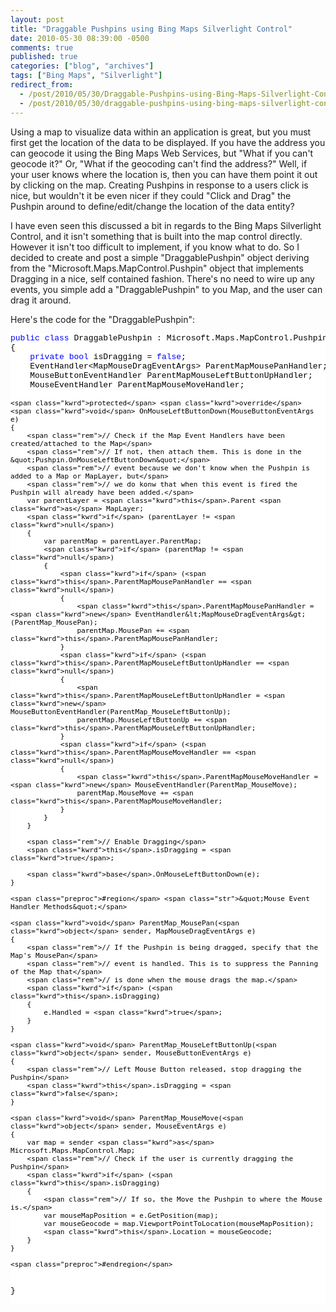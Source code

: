 ```yaml
---
layout: post
title: "Draggable Pushpins using Bing Maps Silverlight Control"
date: 2010-05-30 08:39:00 -0500
comments: true
published: true
categories: ["blog", "archives"]
tags: ["Bing Maps", "Silverlight"]
redirect_from: 
  - /post/2010/05/30/Draggable-Pushpins-using-Bing-Maps-Silverlight-Control
  - /post/2010/05/30/draggable-pushpins-using-bing-maps-silverlight-control
---
```

<!-- more -->
<p>Using a map to visualize data within an application is great, but you must first get the location of the data to be displayed. If you have the address you can geocode it using the Bing Maps Web Services, but &quot;What if you can't geocode it?&quot; Or, &quot;What if the geocoding can't find the address?&quot; Well, if your user knows where the location is, then you can have them point it out by clicking on the map. Creating Pushpins in response to a users click is nice, but wouldn't it be even nicer if they could &quot;Click and Drag&quot; the Pushpin around to define/edit/change the location of the data entity?</p>  <p>I have even seen this discussed a bit in regards to the Bing Maps Silverlight Control, and it isn't something that is built into the map control directly. However it isn't too difficult to implement, if you know what to do. So I decided to create and post a simple &quot;DraggablePushpin&quot; object deriving from the &quot;Microsoft.Maps.MapControl.Pushpin&quot; object that implements Dragging in a nice, self contained fashion. There's no need to wire up any events, you simple add a &quot;DraggablePushpin&quot; to you Map, and the user can drag it around.</p>  <p>Here's the code for the &quot;DraggablePushpin&quot;:</p>  <pre class="csharpcode"><span class="kwrd">public</span> <span class="kwrd">class</span> DraggablePushpin : Microsoft.Maps.MapControl.Pushpin
{
    <span class="kwrd">private</span> <span class="kwrd">bool</span> isDragging = <span class="kwrd">false</span>;
    EventHandler&lt;MapMouseDragEventArgs&gt; ParentMapMousePanHandler;
    MouseButtonEventHandler ParentMapMouseLeftButtonUpHandler;
    MouseEventHandler ParentMapMouseMoveHandler;

    <span class="kwrd">protected</span> <span class="kwrd">override</span> <span class="kwrd">void</span> OnMouseLeftButtonDown(MouseButtonEventArgs e)
    {
        <span class="rem">// Check if the Map Event Handlers have been created/attached to the Map</span>
        <span class="rem">// If not, then attach them. This is done in the &quot;Pushpin.OnMouseLeftButtonDown&quot;</span>
        <span class="rem">// event because we don't know when the Pushpin is added to a Map or MapLayer, but</span>
        <span class="rem">// we do konw that when this event is fired the Pushpin will already have been added.</span>
        var parentLayer = <span class="kwrd">this</span>.Parent <span class="kwrd">as</span> MapLayer;
        <span class="kwrd">if</span> (parentLayer != <span class="kwrd">null</span>)
        {
            var parentMap = parentLayer.ParentMap;
            <span class="kwrd">if</span> (parentMap != <span class="kwrd">null</span>)
            {
                <span class="kwrd">if</span> (<span class="kwrd">this</span>.ParentMapMousePanHandler == <span class="kwrd">null</span>)
                {
                    <span class="kwrd">this</span>.ParentMapMousePanHandler = <span class="kwrd">new</span> EventHandler&lt;MapMouseDragEventArgs&gt;(ParentMap_MousePan);
                    parentMap.MousePan += <span class="kwrd">this</span>.ParentMapMousePanHandler;
                }
                <span class="kwrd">if</span> (<span class="kwrd">this</span>.ParentMapMouseLeftButtonUpHandler == <span class="kwrd">null</span>)
                {
                    <span class="kwrd">this</span>.ParentMapMouseLeftButtonUpHandler = <span class="kwrd">new</span> MouseButtonEventHandler(ParentMap_MouseLeftButtonUp);
                    parentMap.MouseLeftButtonUp += <span class="kwrd">this</span>.ParentMapMouseLeftButtonUpHandler;
                }
                <span class="kwrd">if</span> (<span class="kwrd">this</span>.ParentMapMouseMoveHandler == <span class="kwrd">null</span>)
                {
                    <span class="kwrd">this</span>.ParentMapMouseMoveHandler = <span class="kwrd">new</span> MouseEventHandler(ParentMap_MouseMove);
                    parentMap.MouseMove += <span class="kwrd">this</span>.ParentMapMouseMoveHandler;
                }
            }
        }

        <span class="rem">// Enable Dragging</span>
        <span class="kwrd">this</span>.isDragging = <span class="kwrd">true</span>;

        <span class="kwrd">base</span>.OnMouseLeftButtonDown(e);
    }

    <span class="preproc">#region</span> <span class="str">&quot;Mouse Event Handler Methods&quot;</span>

    <span class="kwrd">void</span> ParentMap_MousePan(<span class="kwrd">object</span> sender, MapMouseDragEventArgs e)
    {
        <span class="rem">// If the Pushpin is being dragged, specify that the Map's MousePan</span>
        <span class="rem">// event is handled. This is to suppress the Panning of the Map that</span>
        <span class="rem">// is done when the mouse drags the map.</span>
        <span class="kwrd">if</span> (<span class="kwrd">this</span>.isDragging)
        {
            e.Handled = <span class="kwrd">true</span>;
        }
    }

    <span class="kwrd">void</span> ParentMap_MouseLeftButtonUp(<span class="kwrd">object</span> sender, MouseButtonEventArgs e)
    {
        <span class="rem">// Left Mouse Button released, stop dragging the Pushpin</span>
        <span class="kwrd">this</span>.isDragging = <span class="kwrd">false</span>;
    }

    <span class="kwrd">void</span> ParentMap_MouseMove(<span class="kwrd">object</span> sender, MouseEventArgs e)
    {
        var map = sender <span class="kwrd">as</span> Microsoft.Maps.MapControl.Map;
        <span class="rem">// Check if the user is currently dragging the Pushpin</span>
        <span class="kwrd">if</span> (<span class="kwrd">this</span>.isDragging)
        {
            <span class="rem">// If so, the Move the Pushpin to where the Mouse is.</span>
            var mouseMapPosition = e.GetPosition(map);
            var mouseGeocode = map.ViewportPointToLocation(mouseMapPosition);
            <span class="kwrd">this</span>.Location = mouseGeocode;
        }
    }

    <span class="preproc">#endregion</span>
}</pre>
<style type="text/css">
.csharpcode, .csharpcode pre
{
	font-size: small;
	color: black;
	font-family: consolas, "Courier New", courier, monospace;
	background-color: #ffffff;
	/*white-space: pre;*/
}
.csharpcode pre { margin: 0em; }
.csharpcode .rem { color: #008000; }
.csharpcode .kwrd { color: #0000ff; }
.csharpcode .str { color: #006080; }
.csharpcode .op { color: #0000c0; }
.csharpcode .preproc { color: #cc6633; }
.csharpcode .asp { background-color: #ffff00; }
.csharpcode .html { color: #800000; }
.csharpcode .attr { color: #ff0000; }
.csharpcode .alt 
{
	background-color: #f4f4f4;
	width: 100%;
	margin: 0em;
}
.csharpcode .lnum { color: #606060; }</style>

